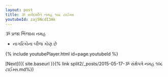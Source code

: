 ```yaml
---
layout: post
title: ૐ સર્વદર્શીને નમહ ૧૦૮ ટાઈમ્સ
youtubeId: zaj5NcdI3Ak
---
```

 
 
 ૐ પ્રજા ભિંજાય નમહ  
 
 -  નાગરિકોના બીજ કોણ છે 
 
  
 
  
 
 
 
 
 
 


{% include youtubePlayer.html id=page.youtubeId %}
 
[Next]({{ site.baseurl }}{% link  split2/_posts/2015-05-17-ૐ સંક્ષેપત્રે નમહ ૧૦૮ ટાઈમ્સ.md%})
 
